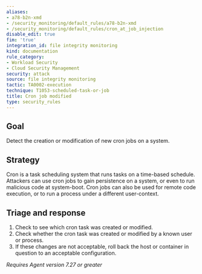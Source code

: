 ```yaml
---
aliases:
- a78-b2n-xmd
- /security_monitoring/default_rules/a78-b2n-xmd
- /security_monitoring/default_rules/cron_at_job_injection
disable_edit: true
fim: 'true'
integration_id: file integrity monitoring
kind: documentation
rule_category:
- Workload Security
- Cloud Security Management
security: attack
source: file integrity monitoring
tactic: TA0002-execution
technique: T1053-scheduled-task-or-job
title: Cron job modified
type: security_rules
---
```


## Goal
Detect the creation or modification of new cron jobs on a system.

## Strategy
Cron is a task scheduling system that runs tasks on a time-based schedule. Attackers can use cron jobs to gain persistence on a system, or even to run malicious code at system-boot. Cron jobs can also be used for remote code execution, or to run a process under a different user-context.

## Triage and response
1. Check to see which cron task was created or modified.
2. Check whether the cron task was created or modified by a known user or process.
3. If these changes are not acceptable, roll back the host or container in question to an acceptable configuration.


*Requires Agent version 7.27 or greater*
